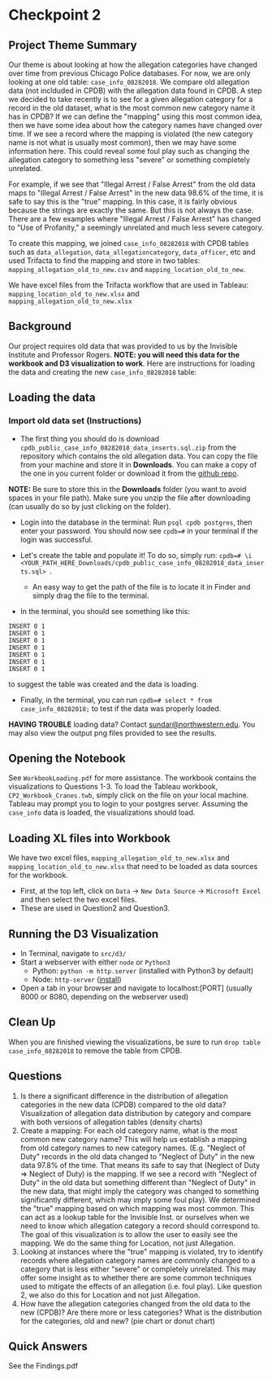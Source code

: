 # Checkpoint 2

## Project Theme Summary
Our theme is about looking at how the allegation categories have changed over time from previous Chicago Police databases. For now, we are only looking at one old table: `case_info_08282018`. We compare old allegation data (not inclduded in CPDB) with the allegation data found in CPDB. A step we decided to take recently is to see for a given allegation category for a record in the old dataset, what is the most common new category name it has in CPDB? If we can define the "mapping" using this most common idea, then we have some idea about how the category names have changed over time. If we see a record where the mapping is violated (the new category name is not what is usually most common), then we may have some information here. This could reveal some foul play such as changing the allegation category to something less "severe" or something completely unrelated.

For example, if we see that "Illegal Arrest / False Arrest" from the old data maps to "Illegal Arrest / False Arrest" in the new data 98.6% of the time, it is safe to say this is the "true" mapping. In this case, it is fairly obvious because the strings are exactly the same. But this is not always the case. There are a few examples where "Illegal Arrest / False Arrest" has changed to "Use of Profanity," a seemingly unrelated and much less severe category.

To create this mapping, we joined `case_info_08282018` with CPDB tables such as `data_allegation`, `data_allegationcategory`, `data_officer`, etc and used Trifacta to find the mapping and store in two tables: `mapping_allegation_old_to_new.csv` and `mapping_location_old_to_new`.

We have excel files from the Trifacta workflow that are used in Tableau: `mapping_location_old_to_new.xlsx` and `mapping_allegation_old_to_new.xlsx`

## Background
Our project requires old data that was provided to us by the Invisible Institute and Professor Rogers. **NOTE: you will need this data for the workbook and D3 visualization to work**. Here are instructions for loading the data and creating the new `case_info_08282018` table:

## Loading the data

### Import old data set (Instructions)
* The first thing you should do is download `cpdb_public_case_info_08282018_data_inserts.sql.zip` from the repository which contains the old allegation data. You can copy the file from your machine and store it in **Downloads**. You can make a copy of the one in you current folder or download it from the [github repo](https://github.com/grantgasser/spectacular-cranes-data-science-checkpoints/tree/master/checkpoint2).

**NOTE:** Be sure to store this in the **Downloads** folder (you want to avoid spaces in your file path). Make sure you   unzip the file after downloading (can usually do so by just clicking on the folder).

* Login into the database in the terminal:
Run `psql cpdb postgres`, then enter your password. You should now see `cpdb=#` in your terminal if the login was successful.

* Let's create the table and populate it! To do so, simply run:
`cpdb=# \i <YOUR_PATH_HERE_Downloads/cpdb_public_case_info_08282018_data_inserts.sql> `.
  - An easy way to get the path of the file is to locate it in Finder and simply drag the file to the terminal.

* In the terminal, you should see something like this:
```
INSERT 0 1
INSERT 0 1
INSERT 0 1
INSERT 0 1
INSERT 0 1
INSERT 0 1
INSERT 0 1
```
to suggest the table was created and the data is loading.

* Finally, in the terminal, you can run `cpdb=# select * from case_info_08282018;` to test if the data was properly loaded.

**HAVING TROUBLE** loading data? Contact sundar@northwestern.edu. You may also view the output png files provided to see the results.


## Opening the Notebook
See `WorkbookLoading.pdf` for more assistance. The workbook contains the visualizations to Questions 1-3. To load the Tableau workbook, `CP2_Workbook_Cranes.twb`, simply click on the file on your local machine. Tableau may prompt you to login to your postgres server. Assuming the `case_info` data is loaded, the visualizations should load.

## Loading XL files into Workbook
We have two excel files, `mapping_allegation_old_to_new.xlsx` and `mapping_location_old_to_new.xlsx` that need to be loaded as data sources for the workbook.

* First, at the top left, click on `Data` -> `New Data Source` -> `Microsoft Excel` and then select the two excel files.
* These are used in Question2 and Question3.

## Running the D3 Visualization
- In Terminal, navigate to `src/d3/`
- Start a webserver with either `node` or `Python3`
  - Python: `python -m http.server` (installed with Python3 by default)
  - Node: `http-server` ([install](https://www.npmjs.com/package/http-server))
- Open a tab in your browser and navigate to localhost:[PORT] (usually 8000 or 8080, depending on the webserver used)

## Clean Up
When you are finished viewing the visualizations, be sure to run `drop table case_info_08282018` to remove the table from CPDB.

## Questions
1. Is there a significant difference in the distribution of allegation categories in the new data (CPDB) compared to the old data? Visualization of allegation data distribution by category and compare with both versions of allegation tables (density charts)
2. Create a mapping: For each old category name, what is the most common new category name? This will help us establish a mapping from old category names to new category names. (E.g. "Neglect of Duty" records in the old data changed to "Neglect of Duty" in the new data 97.8% of the time. That means its safe to say that (Neglect of Duty => Neglect of Duty) is the mapping. If we see a record with "Neglect of Duty" in the old data but something different than "Neglect of Duty" in the new data, that might imply the category was changed to something significantly different, which may imply some foul play). We determined the "true" mapping based on which mapping was most common. This can act as a lookup table for the Invisible Inst. or ourselves when we need to know which allegation category a record should correspond to. The goal of this visualization is to allow the user to easily see the mapping. We do the same thing for Location, not just Allegation.
3. Looking at instances where the "true" mapping is violated, try to identify records where allegation category names are commonly changed to a category that is less either "severe" or completely unrelated. This may offer some insight as to whether there are some common techniques used to mitigate the effects of an allegation (i.e. foul play). Like question 2, we also do this for Location and not just Allegation.
4. How have the allegation categories changed from the old data to the new (CPDB)? Are there more or less categories? What is the distribution for the categories, old and new? (pie chart or donut chart)


## Quick Answers
See the Findings.pdf
